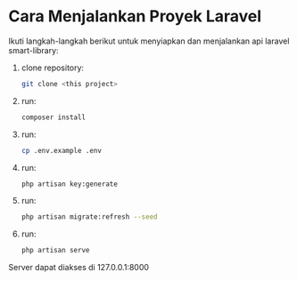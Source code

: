 # Cara Menjalankan Proyek Laravel

Ikuti langkah-langkah berikut untuk menyiapkan dan menjalankan api laravel smart-library:

1. clone repository:

    ```bash
    git clone <this project>
    ```

2. run:

    ```bash
    composer install
    ```

3. run:

    ```bash
    cp .env.example .env
    ```

4. run:

    ```bash
    php artisan key:generate
    ```

5. run:

    ```bash
    php artisan migrate:refresh --seed
    ```

6. run:

    ```bash
    php artisan serve
    ```

Server dapat diakses di 127.0.0.1:8000

